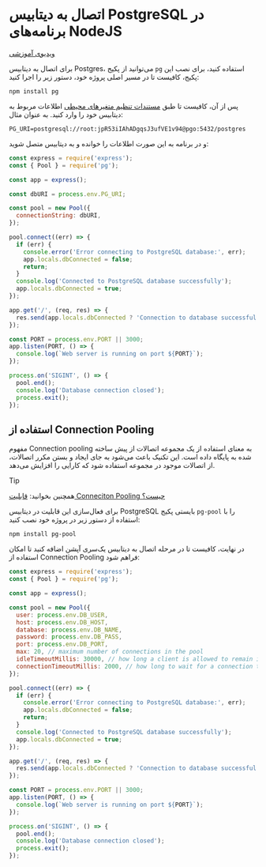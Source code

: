 # اتصال به دیتابیس PostgreSQL در برنامه‌های NodeJS

[ویدیوی آموزشی](https://files.liara.ir/liara/nodejs/nodejs-postgres.mp4)

برای اتصال به دیتابیس Postgres، می‌توانید از پکیج `pg` استفاده کنید، برای نصب این پکیج، کافیست تا در مسیر اصلی پروژه خود، دستور زیر را اجرا کنید:

```
npm install pg
```

پس از آن، کافیست تا طبق [مستندات تنظیم متغیرهای محیطی](../../../../details/envs.md) اطلاعات مربوط به دیتابیس خود را وارد کنید. به عنوان مثال:

```
PG_URI=postgresql://root:jpR53iIAhADgqsJ3ufVE1v94@pgo:5432/postgres
```

و در برنامه به این صورت اطلاعات را خوانده و به دیتابیس متصل شوید:

```js
const express = require('express');
const { Pool } = require('pg');

const app = express();

const dbURI = process.env.PG_URI;

const pool = new Pool({
  connectionString: dbURI,
});

pool.connect((err) => {
  if (err) {
    console.error('Error connecting to PostgreSQL database:', err);
    app.locals.dbConnected = false;
    return;
  }
  console.log('Connected to PostgreSQL database successfully');
  app.locals.dbConnected = true;
});

app.get('/', (req, res) => {
  res.send(app.locals.dbConnected ? 'Connection to database successful.' : 'Error connecting to database.');
});

const PORT = process.env.PORT || 3000;
app.listen(PORT, () => {
  console.log(`Web server is running on port ${PORT}`);
});

process.on('SIGINT', () => {
  pool.end();
  console.log('Database connection closed');
  process.exit();
});
```

## استفاده از Connection Pooling
مفهوم Connection pooling به معنای استفاده از یک مجموعه اتصالات از پیش ساخته شده به پایگاه داده است. این تکنیک باعث می‌شود به جای ایجاد و بستن مکرر اتصالات، از اتصالات موجود در مجموعه استفاده شود که کارایی را افزایش می‌دهد.


> [!TIP]
> همچنین بخوانید: [قابلیت Conneciton Pooling چیست؟](../../../../../dbaas/details/connection-pool.md)



برای فعال‌سازی این قابلیت در دیتابیس PostgreSQL بایستی پکیج `pg-pool` را با استفاده از دستور زیر در پروژه خود نصب کنید:

```
npm install pg-pool
```

در نهایت، کافیست تا در مرحله اتصال به دیتابیس یک‌سری آپشن اضافه کنید تا امکان استفاده از Connection Pooling فراهم شود:

```js
const express = require('express');
const { Pool } = require('pg');

const app = express();

const pool = new Pool({
  user: process.env.DB_USER,
  host: process.env.DB_HOST,
  database: process.env.DB_NAME,
  password: process.env.DB_PASS,
  port: process.env.DB_PORT,
  max: 20, // maximum number of connections in the pool
  idleTimeoutMillis: 30000, // how long a client is allowed to remain idle before being closed
  connectionTimeoutMillis: 2000, // how long to wait for a connection to be established
});

pool.connect((err) => {
  if (err) {
    console.error('Error connecting to PostgreSQL database:', err);
    app.locals.dbConnected = false;
    return;
  }
  console.log('Connected to PostgreSQL database successfully');
  app.locals.dbConnected = true;
});

app.get('/', (req, res) => {
  res.send(app.locals.dbConnected ? 'Connection to database successful.' : 'Error connecting to database.');
});

const PORT = process.env.PORT || 3000;
app.listen(PORT, () => {
  console.log(`Web server is running on port ${PORT}`);
});

process.on('SIGINT', () => {
  pool.end();
  console.log('Database connection closed');
  process.exit();
});
```

